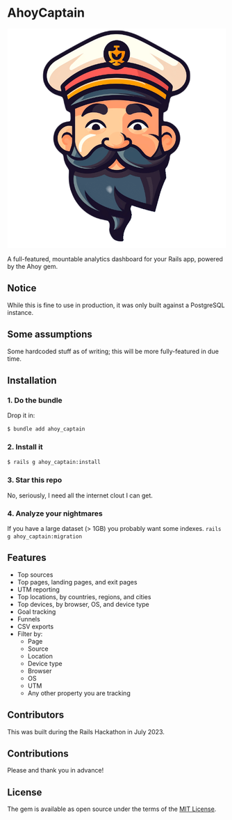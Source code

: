 # AhoyCaptain

<img src="logo.png" />

A full-featured, mountable analytics dashboard for your Rails app, powered by the Ahoy gem.

## Notice

While this is fine to use in production, it was only built against a PostgreSQL instance.

## Some assumptions

Some hardcoded stuff as of writing; this will be more fully-featured in due time.

## Installation

### 1. Do the bundle

Drop it in:

```bash
$ bundle add ahoy_captain
```

### 2. Install it

```bash
$ rails g ahoy_captain:install
```

### 3. Star this repo

No, seriously, I need all the internet clout I can get.

### 4. Analyze your nightmares

If you have a large dataset (> 1GB) you probably want some indexes. `rails g ahoy_captain:migration`

## Features

* Top sources
* Top pages, landing pages, and exit pages
* UTM reporting
* Top locations, by countries, regions, and cities
* Top devices, by browser, OS, and device type
* Goal tracking
* Funnels
* CSV exports
* Filter by:
    * Page
    * Source
    * Location
    * Device type
    * Browser
    * OS
    * UTM
    * Any other property you are tracking

## Contributors

This was built during the Rails Hackathon in July 2023.

## Contributions

Please and thank you in advance!

## License

The gem is available as open source under the terms of the [MIT License](https://opensource.org/licenses/MIT).
